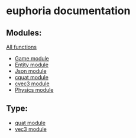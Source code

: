 euphoria documentation
========

Modules:
--------
[All functions](modules.md)

* [Game module](module_Game.md)
* [Entity module](module_Entity.md)
* [Json module](module_Json.md)
* [cquat module](module_cquat.md)
* [cvec3 module](module_cvec3.md)
* [Physics module](module_Physics.md)

Type:
--------

* [quat module](type_quat.md)
* [vec3 module](type_vec3.md)
